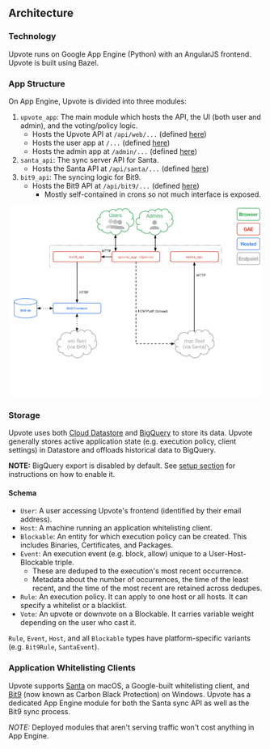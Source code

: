 ## Architecture

### Technology

Upvote runs on Google App Engine (Python) with an AngularJS frontend. Upvote is
built using Bazel.

### App Structure

On App Engine, Upvote is divided into three modules:

1.  `upvote_app`: The main module which hosts the API, the UI (both user and
    admin), and the voting/policy logic.
    *   Hosts the Upvote API at `/api/web/...` (defined
        [here](../upvote/gae/modules/upvote_app/api/main.py))
    *   Hosts the user app at `/...` (defined
        [here](../upvote/gae/modules/upvote_app/frontend/web_ui/app-routes.js))
    *   Hosts the admin app at `/admin/...` (defined
        [here](../upvote/gae/modules/upvote_app/frontend/admin_ui/app-routes.js))
2.  `santa_api`: The sync server API for Santa.
    *   Hosts the Santa API at `/api/santa/...` (defined
        [here](../upvote/gae/modules/santa_api/main.py))
3.  `bit9_api`: The syncing logic for Bit9.
    *   Hosts the Bit9 API at `/api/bit9/...` (defined
        [here](../upvote/gae/modules/bit9_api/routes.py))
        *   Mostly self-contained in crons so not much interface is exposed.

![Upvote architecture diagram](images/architecture.png)

### Storage

Upvote uses both [Cloud Datastore](https://cloud.google.com/datastore/) and
[BigQuery](https://cloud.google.com/bigquery/) to store its data. Upvote
generally stores active application state (e.g. execution policy, client
settings) in Datastore and offloads historical data to BigQuery.

**NOTE:** BigQuery export is disabled by default. See [setup section](setup.md)
for instructions on how to enable it.

#### Schema

-   `User`: A user accessing Upvote's frontend (identified by their email
    address).
-   `Host`: A machine running an application whitelisting client.
-   `Blockable`: An entity for which execution policy can be created. This
    includes Binaries, Certificates, and Packages.
-   `Event`: An execution event (e.g. block, allow) unique to a
    User-Host-Blockable triple.
    -   These are deduped to the execution's most recent occurrence.
    -   Metadata about the number of occurrences, the time of the least recent,
        and the time of the most recent are retained across dedupes.
-   `Rule`: An execution policy. It can apply to one host or all hosts. It can
    specify a whitelist or a blacklist.
-   `Vote`: An upvote or downvote on a Blockable. It carries variable weight
    depending on the user who cast it.

`Rule`, `Event`, `Host`, and all `Blockable` types have platform-specific
variants (e.g. `Bit9Rule`, `SantaEvent`).

### Application Whitelisting Clients

Upvote supports [Santa](https://github.com/google/santa) on macOS, a
Google-built whitelisting client, and
[Bit9](https://www.carbonblack.com/products/cb-protection/) (now known as Carbon
Black Protection) on Windows. Upvote has a dedicated App Engine module for both
the Santa sync API as well as the Bit9 sync process.

*NOTE:* Deployed modules that aren't serving traffic won't cost anything in App
Engine.

